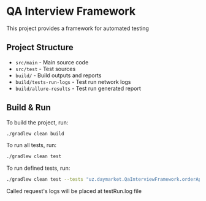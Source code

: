 # QA Interview Framework

This project provides a framework for automated testing

## Project Structure

- `src/main` - Main source code
- `src/test` - Test sources
- `build/` - Build outputs and reports
- `build/tests-run-logs` - Test run network logs
- `build/allure-results` - Test run generated report

## Build & Run

To build the project, run:

```sh
./gradlew clean build
```

To run all tests, run:
```sh
./gradlew clean test
```

To run defined tests, run:
```sh
./gradlew clean test --tests "uz.daymarket.QaInterviewFramework.orderApi.*"
```

Called request's logs will be placed at testRun.log file


